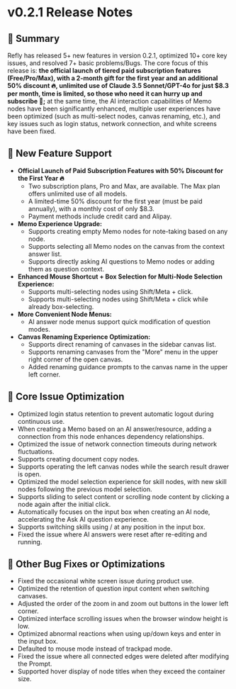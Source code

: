 # v0.2.1 Release Notes

## 🦹 Summary

Refly has released 5+ new features in version 0.2.1, optimized 10+ core key issues, and resolved 7+ basic problems/Bugs. The core focus of this release is: **the official launch of tiered paid subscription features (Free/Pro/Max), with a 2-month gift for the first year and an additional 50% discount 🔥, unlimited use of Claude 3.5 Sonnet/GPT-4o for just $8.3 per month, time is limited, so those who need it can hurry up and subscribe 🐛;** at the same time, the AI interaction capabilities of Memo nodes have been significantly enhanced, multiple user experiences have been optimized (such as multi-select nodes, canvas renaming, etc.), and key issues such as login status, network connection, and white screens have been fixed.

## **🌟** New Feature Support

- **Official Launch of Paid Subscription Features with 50% Discount for the First Year 🔥**
  - Two subscription plans, Pro and Max, are available. The Max plan offers unlimited use of all models.
  - A limited-time 50% discount for the first year (must be paid annually), with a monthly cost of only $8.3.
  - Payment methods include credit card and Alipay.
- **Memo Experience Upgrade:**
  - Supports creating empty Memo nodes for note-taking based on any node.
  - Supports selecting all Memo nodes on the canvas from the context answer list.
  - Supports directly asking AI questions to Memo nodes or adding them as question context.
- **Enhanced Mouse Shortcut + Box Selection for Multi-Node Selection Experience:**
  - Supports multi-selecting nodes using Shift/Meta + click.
  - Supports multi-selecting nodes using Shift/Meta + click while already box-selecting.
- **More Convenient Node Menus:**
  - AI answer node menus support quick modification of question modes.
- **Canvas Renaming Experience Optimization:**
  - Supports direct renaming of canvases in the sidebar canvas list.
  - Supports renaming canvases from the "More" menu in the upper right corner of the open canvas.
  - Added renaming guidance prompts to the canvas name in the upper left corner.

## **💫** Core Issue Optimization

- Optimized login status retention to prevent automatic logout during continuous use.
- When creating a Memo based on an AI answer/resource, adding a connection from this node enhances dependency relationships.
- Optimized the issue of network connection timeouts during network fluctuations.
- Supports creating document copy nodes.
- Supports operating the left canvas nodes while the search result drawer is open.
- Optimized the model selection experience for skill nodes, with new skill nodes following the previous model selection.
- Supports sliding to select content or scrolling node content by clicking a node again after the initial click.
- Automatically focuses on the input box when creating an AI node, accelerating the Ask AI question experience.
- Supports switching skills using / at any position in the input box.
- Fixed the issue where AI answers were reset after re-editing and running.

## **🐞** Other Bug Fixes or Optimizations

- Fixed the occasional white screen issue during product use.
- Optimized the retention of question input content when switching canvases.
- Adjusted the order of the zoom in and zoom out buttons in the lower left corner.
- Optimized interface scrolling issues when the browser window height is low.
- Optimized abnormal reactions when using up/down keys and enter in the input box.
- Defaulted to mouse mode instead of trackpad mode.
- Fixed the issue where all connected edges were deleted after modifying the Prompt.
- Supported hover display of node titles when they exceed the container size.
